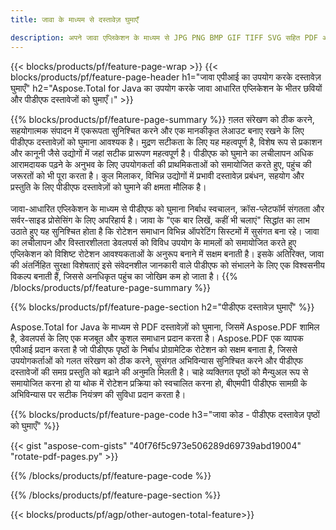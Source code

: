 ```yaml
---
title: जावा के माध्यम से दस्तावेज़ घुमाएँ 

description: अपने जावा एप्लिकेशन के माध्यम से JPG PNG BMP GIF TIFF SVG सहित PDF और छवि फ़ाइलों को घुमाएँ।
---
```


{{< blocks/products/pf/feature-page-wrap >}}
{{< blocks/products/pf/feature-page-header h1="जावा एपीआई का उपयोग करके दस्तावेज़ घुमाएँ" h2="Aspose.Total for Java का उपयोग करके जावा आधारित एप्लिकेशन के भीतर छवियों और पीडीएफ दस्तावेजों को घुमाएँ।" >}}

{{% blocks/products/pf/feature-page-summary %}}
ग़लत संरेखण को ठीक करने, सहयोगात्मक संपादन में एकरूपता सुनिश्चित करने और एक मानकीकृत लेआउट बनाए रखने के लिए पीडीएफ दस्तावेज़ों को घुमाना आवश्यक है। मुद्रण सटीकता के लिए यह महत्वपूर्ण है, विशेष रूप से प्रकाशन और कानूनी जैसे उद्योगों में जहां सटीक प्रारूपण महत्वपूर्ण है। पीडीएफ को घुमाने का लचीलापन अधिक आरामदायक पढ़ने के अनुभव के लिए उपयोगकर्ता की प्राथमिकताओं को समायोजित करते हुए, पहुंच की जरूरतों को भी पूरा करता है। कुल मिलाकर, विभिन्न उद्योगों में प्रभावी दस्तावेज़ प्रबंधन, सहयोग और प्रस्तुति के लिए पीडीएफ दस्तावेज़ों को घुमाने की क्षमता मौलिक है। <br /><br />
जावा-आधारित एप्लिकेशन के माध्यम से पीडीएफ को घुमाना निर्बाध स्वचालन, क्रॉस-प्लेटफॉर्म संगतता और सर्वर-साइड प्रोसेसिंग के लिए अपरिहार्य है। जावा के "एक बार लिखें, कहीं भी चलाएं" सिद्धांत का लाभ उठाते हुए यह सुनिश्चित होता है कि रोटेशन समाधान विभिन्न ऑपरेटिंग सिस्टमों में सुसंगत बना रहे। जावा का लचीलापन और विस्तारशीलता डेवलपर्स को विविध उपयोग के मामलों को समायोजित करते हुए एप्लिकेशन को विशिष्ट रोटेशन आवश्यकताओं के अनुरूप बनाने में सक्षम बनाती है। इसके अतिरिक्त, जावा की अंतर्निहित सुरक्षा विशेषताएं इसे संवेदनशील जानकारी वाले पीडीएफ को संभालने के लिए एक विश्वसनीय विकल्प बनाती हैं, जिससे अनधिकृत पहुंच का जोखिम कम हो जाता है। 
{{% /blocks/products/pf/feature-page-summary  %}}


{{% blocks/products/pf/feature-page-section  h2="पीडीएफ दस्तावेज़ घुमाएँ" %}}

Aspose.Total for Java के माध्यम से PDF दस्तावेज़ों को घुमाना, जिसमें Aspose.PDF शामिल है, डेवलपर्स के लिए एक मजबूत और कुशल समाधान प्रदान करता है। Aspose.PDF एक व्यापक एपीआई प्रदान करता है जो पीडीएफ पृष्ठों के निर्बाध प्रोग्रामेटिक रोटेशन को सक्षम बनाता है, जिससे उपयोगकर्ताओं को गलत संरेखण को ठीक करने, सुसंगत अभिविन्यास सुनिश्चित करने और पीडीएफ दस्तावेजों की समग्र प्रस्तुति को बढ़ाने की अनुमति मिलती है। चाहे व्यक्तिगत पृष्ठों को मैन्युअल रूप से समायोजित करना हो या थोक में रोटेशन प्रक्रिया को स्वचालित करना हो, बीएमपी1 पीडीएफ सामग्री के अभिविन्यास पर सटीक नियंत्रण की सुविधा प्रदान करता है।

{{% blocks/products/pf/feature-page-code h3="जावा कोड - पीडीएफ दस्तावेज़ पृष्ठों को घुमाएँ" %}}

{{< gist "aspose-com-gists" "40f76f5c973e506289d69739abd19004" "rotate-pdf-pages.py" >}}

{{% /blocks/products/pf/feature-page-code  %}}

{{% /blocks/products/pf/feature-page-section %}}

{{< blocks/products/pf/agp/other-autogen-total-feature>}}